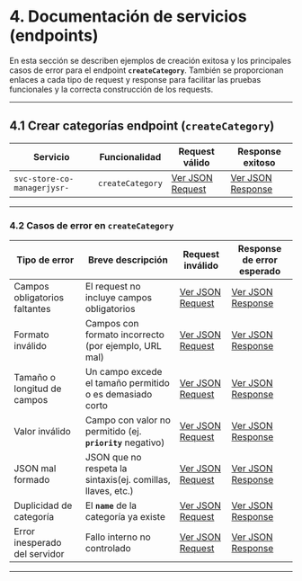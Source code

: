 # 4. Documentación de servicios (endpoints)

En esta sección se describen ejemplos de creación exitosa y los principales casos de error para el endpoint **`createCategory`**. También se proporcionan enlaces a cada tipo de request y response para facilitar las pruebas funcionales y la correcta construcción de los requests.

---

## 4.1 Crear categorías endpoint (`createCategory`)

| **Servicio**                | **Funcionalidad** | **Request válido**                                                                          | **Response exitoso**                                                                          |
| --------------------------- | ----------------- | ------------------------------------------------------------------------------------------- | --------------------------------------------------------------------------------------------- |
| `svc-store-co-managerjysr-` | `createCategory`  | [Ver JSON Request](service-documentation-jsons-create-category.md#request---createcategory) | [Ver JSON Response](service-documentation-jsons-create-category.md#response---createcategory) |

---

### 4.2 Casos de error en `createCategory`

| **Tipo de error**             | **Breve descripción**                                       | **Request inválido**                                                                                           | **Response de error esperado**                                                                                   |
| ----------------------------- | ----------------------------------------------------------- | -------------------------------------------------------------------------------------------------------------- | ---------------------------------------------------------------------------------------------------------------- |
| Campos obligatorios faltantes | El request no incluye campos obligatorios                   | [Ver JSON Request](service-documentation-jsons-create-category.md#request---campos---obligatorios---faltantes) | [Ver JSON Response](service-documentation-jsons-create-category.md#response---campos---obligatorios---faltantes) |
| Formato inválido              | Campos con formato incorrecto (por ejemplo, URL mal)        | [Ver JSON Request](service-documentation-jsons-create-category.md#request---formato---inválido)                | [Ver JSON Response](service-documentation-jsons-create-category.md#response---formato---inválido)                |
| Tamaño o longitud de campos   | Un campo excede el tamaño permitido o es demasiado corto    | [Ver JSON Request](service-documentation-jsons-create-category.md#request---longitud---inválida)               | [Ver JSON Response](service-documentation-jsons-create-category.md#response---longitud---inválida)               |
| Valor inválido                | Campo con valor no permitido (ej. **`priority`** negativo)  | [Ver JSON Request](service-documentation-jsons-create-category.md#request---valor---inválido)                  | [Ver JSON Response](service-documentation-jsons-create-category.md#response---valor---inválido)                  |
| JSON mal formado              | JSON que no respeta la sintaxis(ej. comillas, llaves, etc.) | [Ver JSON Request](service-documentation-jsons-create-category.md#request---JSON---inválido)                   | [Ver JSON Response](service-documentation-jsons-create-category.md#response---JSON---inválido)                   |
| Duplicidad de categoría       | El **`name`** de la categoría ya existe                     | [Ver JSON Request](service-documentation-jsons-create-category.md#request---nombre---duplicado)                | [Ver JSON Response](service-documentation-jsons-create-category.md#response---nombre---duplicado)                |
| Error inesperado del servidor | Fallo interno no controlado                                 | [Ver JSON Request](service-documentation-jsons-create-category.md#request---error---interno)                   | [Ver JSON Response](service-documentation-jsons-create-category.md#response---error---interno)                   |

---
